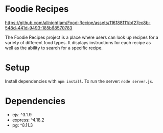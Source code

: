 # Foodie Recipes
https://github.com/allnightjam/Food-Recipe/assets/116188111/bf27ec8b-548d-441d-9493-185b68570783

The Foodie Recipes project is a place where users can look up recipes for a variety of different food types. It displays instructions for each recipe as well as the ability to search for a specific recipe.

# Setup
Install dependencies with `npm install`. To run the server: `node server.js`.

# Dependencies
  - ejs: ^3.1.9
  - express: ^4.18.2
  - pg: ^8.11.3
